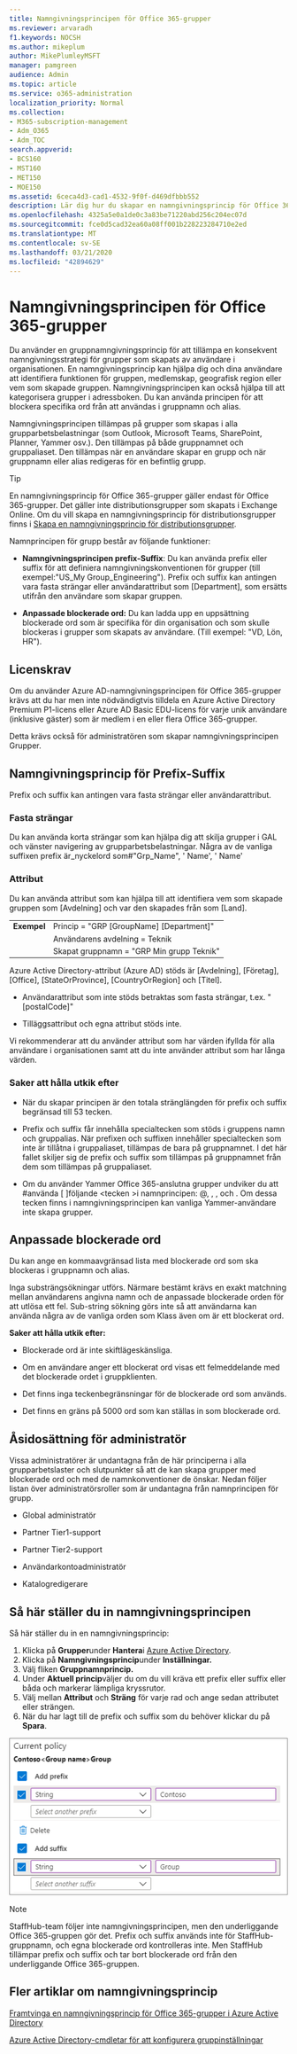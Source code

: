 ```yaml
---
title: Namngivningsprincipen för Office 365-grupper
ms.reviewer: arvaradh
f1.keywords: NOCSH
ms.author: mikeplum
author: MikePlumleyMSFT
manager: pamgreen
audience: Admin
ms.topic: article
ms.service: o365-administration
localization_priority: Normal
ms.collection:
- M365-subscription-management
- Adm_O365
- Adm_TOC
search.appverid:
- BCS160
- MST160
- MET150
- MOE150
ms.assetid: 6ceca4d3-cad1-4532-9f0f-d469dfbbb552
description: Lär dig hur du skapar en namngivningsprincip för Office 365-grupper.
ms.openlocfilehash: 4325a5e0a1de0c3a83be71220abd256c204ec07d
ms.sourcegitcommit: fce0d5cad32ea60a08ff001b228223284710e2ed
ms.translationtype: MT
ms.contentlocale: sv-SE
ms.lasthandoff: 03/21/2020
ms.locfileid: "42894629"
---
```

# <a name="office-365-groups-naming-policy"></a>Namngivningsprincipen för Office 365-grupper

Du använder en gruppnamngivningsprincip för att tillämpa en konsekvent namngivningsstrategi för grupper som skapats av användare i organisationen. En namngivningsprincip kan hjälpa dig och dina användare att identifiera funktionen för gruppen, medlemskap, geografisk region eller vem som skapade gruppen. Namngivningsprincipen kan också hjälpa till att kategorisera grupper i adressboken. Du kan använda principen för att blockera specifika ord från att användas i gruppnamn och alias.

Namngivningsprincipen tillämpas på grupper som skapas i alla grupparbetsbelastningar (som Outlook, Microsoft Teams, SharePoint, Planner, Yammer osv.). Den tillämpas på både gruppnamnet och gruppaliaset. Den tillämpas när en användare skapar en grupp och när gruppnamn eller alias redigeras för en befintlig grupp.

> [!TIP]
> En namngivningsprincip för Office 365-grupper gäller endast för Office 365-grupper. Det gäller inte distributionsgrupper som skapats i Exchange Online. Om du vill skapa en namngivningsprincip för distributionsgrupper finns i [Skapa en namngivningsprincip för distributionsgrupper](https://docs.microsoft.com/exchange/recipients-in-exchange-online/manage-distribution-groups/create-group-naming-policy).

Namnprincipen för grupp består av följande funktioner:

- **Namngivningsprincipen prefix-Suffix**: Du kan använda prefix eller suffix för att definiera namngivningskonventionen för grupper (till exempel:"US\_My Group\_Engineering"). Prefix och suffix kan antingen vara fasta strängar eller användarattribut som [Department], som ersätts utifrån den användare som skapar gruppen.

- **Anpassade blockerade ord:** Du kan ladda upp en uppsättning blockerade ord som är specifika för din organisation och som skulle blockeras i grupper som skapats av användare. (Till exempel: "VD, Lön, HR").

## <a name="licensing-requirements"></a>Licenskrav

Om du använder Azure AD-namngivningsprincipen för Office 365-grupper krävs att du har men inte nödvändigtvis tilldela en Azure Active Directory Premium P1-licens eller Azure AD Basic EDU-licens för varje unik användare (inklusive gäster) som är medlem i en eller flera Office 365-grupper.

Detta krävs också för administratören som skapar namngivningsprincipen Grupper.

## <a name="prefix-suffix-naming-policy"></a>Namngivningsprincip för Prefix-Suffix

Prefix och suffix kan antingen vara fasta strängar eller användarattribut.

### <a name="fixed-strings"></a>Fasta strängar

Du kan använda korta strängar som kan hjälpa dig att skilja grupper i GAL och vänster navigering av grupparbetsbelastningar. Några av de vanliga suffixen prefix är\_nyckelord som\#"Grp\_Name", ' Name', ' Name'

### <a name="attributes"></a>Attribut

Du kan använda attribut som kan hjälpa till att identifiera vem som skapade gruppen som [Avdelning] och var den skapades från som [Land].

|||
|:-----|:-----|
|**Exempel**|Princip = "GRP [GroupName] [Department]"|
||Användarens avdelning = Teknik|
||Skapat gruppnamn = "GRP Min grupp Teknik"|

Azure Active Directory-attribut (Azure AD) stöds är [Avdelning], [Företag], [Office], [StateOrProvince], [CountryOrRegion] och [Titel].

- Användarattribut som inte stöds betraktas som fasta strängar, t.ex. "[postalCode]"

- Tilläggsattribut och egna attribut stöds inte.

Vi rekommenderar att du använder attribut som har värden ifyllda för alla användare i organisationen samt att du inte använder attribut som har långa värden.

### <a name="things-to-look-out-for"></a>Saker att hålla utkik efter

- När du skapar principen är den totala stränglängden för prefix och suffix begränsad till 53 tecken.

- Prefix och suffix får innehålla specialtecken som stöds i gruppens namn och gruppalias. När prefixen och suffixen innehåller specialtecken som inte är tillåtna i gruppaliaset, tillämpas de bara på gruppnamnet. I det här fallet skiljer sig de prefix och suffix som tillämpas på gruppnamnet från dem som tillämpas på gruppaliaset.

- Om du använder Yammer Office 365-anslutna grupper undviker du att \#använda \[ \]följande \<tecken \>i namnprincipen: @, , , och . Om dessa tecken finns i namngivningsprincipen kan vanliga Yammer-användare inte skapa grupper.

## <a name="custom-blocked-words"></a>Anpassade blockerade ord

Du kan ange en kommaavgränsad lista med blockerade ord som ska blockeras i gruppnamn och alias.

Inga substrängsökningar utförs. Närmare bestämt krävs en exakt matchning mellan användarens angivna namn och de anpassade blockerade orden för att utlösa ett fel. Sub-string sökning görs inte så att användarna kan använda några av de vanliga orden som Klass även om är ett blockerat ord.

**Saker att hålla utkik efter:**

- Blockerade ord är inte skiftlägeskänsliga.

- Om en användare anger ett blockerat ord visas ett felmeddelande med det blockerade ordet i gruppklienten.

- Det finns inga teckenbegränsningar för de blockerade ord som används.

- Det finns en gräns på 5000 ord som kan ställas in som blockerade ord.

## <a name="admin-override"></a>Åsidosättning för administratör

Vissa administratörer är undantagna från de här principerna i alla grupparbetslaster och slutpunkter så att de kan skapa grupper med blockerade ord och med de namnkonventioner de önskar. Nedan följer listan över administratörsroller som är undantagna från namnprincipen för grupp.

- Global administratör

- Partner Tier1-support

- Partner Tier2-support

- Användarkontoadministratör

- Katalogredigerare

## <a name="how-to-set-up-the-naming-policy"></a>Så här ställer du in namngivningsprincipen

Så här ställer du in en namngivningsprincip:

1. Klicka på **Grupper**under **Hantera**i [Azure Active Directory](https://aad.portal.azure.com).
2. Klicka på **Namngivningsprincip**under **Inställningar.**
3. Välj fliken **Gruppnamnprincip.**
4. Under **Aktuell princip**väljer du om du vill kräva ett prefix eller suffix eller båda och markerar lämpliga kryssrutor.
5. Välj mellan **Attribut** och **Sträng** för varje rad och ange sedan attributet eller strängen.
6. När du har lagt till de prefix och suffix som du behöver klickar du på **Spara**.

![Skärmbild av principinställningarna för grupper i Azure Active Directory](../../media/groups-naming-policy-azure.png)

> [!NOTE]
> StaffHub-team följer inte namngivningsprincipen, men den underliggande Office 365-gruppen gör det. Prefix och suffix används inte för StaffHub-gruppnamn, och egna blockerade ord kontrolleras inte. Men StaffHub tillämpar prefix och suffix och tar bort blockerade ord från den underliggande Office 365-gruppen.

## <a name="more-articles-on-naming-policy"></a>Fler artiklar om namngivningsprincip

[Framtvinga en namngivningsprincip för Office 365-grupper i Azure Active Directory](https://go.microsoft.com/fwlink/?linkid=868340)

[Azure Active Directory-cmdletar för att konfigurera gruppinställningar](https://go.microsoft.com/fwlink/?linkid=868341)
